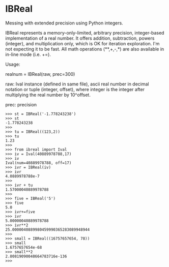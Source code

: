 # IBReal
Messing with extended precision using Python integers.

IBReal represents a memory-only-limited, arbitrary precision, integer-based implementation of a real number.
It offers addition, subtraction, powers (integer), and multiplication only, which is OK for iteration exploration. I'm not expecting
it to be fast. All math operations (**,+,-,*) are also available in in-line mode (i.e. +=).

Usage:

realnum = IBReal(raw, prec=300)

raw: Ival instance (defined in same file), ascii real number in decimal notation or tuple (integer, offset), 
where integer is the integer after multiplying the real number by 10^offset.
     
prec: precision

    >>> st = IBReal('-1.778243238')
    >>> st
    -1.778243238
    >>> 
    >>> tu = IBReal((123,2))
    >>> tu
    1.23
    >>> 
    >>> from ibreal import Ival
    >>> iv = Ival(40889978788,17)
    >>> iv
    Ival(num=40889978788, off=17)
    >>> ivr = IBReal(iv)
    >>> ivr
    4.0889978788e-7
    >>> 
    >>> ivr + tu
    1.57000040889978788
    >>> 
    >>> five = IBReal('5')
    >>> five
    5.0
    >>> ivr+=five
    >>> ivr
    5.00000040889978788
    >>> ivr**2
    25.0000040889980459990365283089948944
    >>>
    >>> small = IBReal((16757657654, 78))
    >>> small
    1.6757657654e-68
    >>> small**2
    2.80819090048664783716e-136
    >>>
